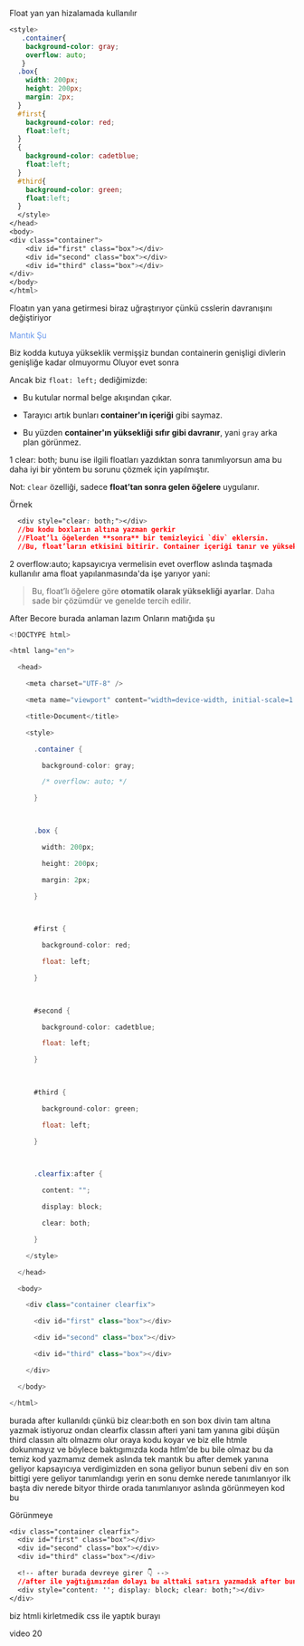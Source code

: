 
Float yan yan hizalamada kullanılır

```css
<style>
   .container{
    background-color: gray;
    overflow: auto;
   }
  .box{
    width: 200px;
    height: 200px;
    margin: 2px;
  }
  #first{
    background-color: red;
    float:left;
  }
  {
    background-color: cadetblue;
    float:left;
  }
  #third{
    background-color: green;
    float:left;
  }
  </style>
</head>
<body>
<div class="container">
    <div id="first" class="box"></div>
    <div id="second" class="box"></div>
    <div id="third" class="box"></div>
</div>
</body>
</html>
```

Floatın yan yana getirmesi biraz uğraştırıyor çünkü csslerin davranışını değiştiriyor

<font color="#6495ed">Mantık Şu</font>

Biz kodda kutuya yükseklik vermişşiz bundan containerin genişligi divlerin genişliğe kadar olmuyormu Oluyor evet sonra

Ancak biz `float: left;` dediğimizde:

- Bu kutular normal belge akışından çıkar.
    
- Tarayıcı artık bunları **container'ın içeriği** gibi saymaz.
    
- Bu yüzden **container'ın yüksekliği sıfır gibi davranır**, yani `gray` arka plan görünmez.

1  clear: both; bunu ise ilgili floatları yazdıktan sonra tanımlıyorsun ama bu daha iyi bir yöntem bu sorunu çözmek için yapılmıştır. 

Not: `clear` özelliği, sadece **float’tan sonra gelen öğelere** uygulanır.

Örnek 
```css
  <div style="clear: both;"></div>
  //bu kodu boxların altına yazman gerkir
  //Float’lı öğelerden **sonra** bir temizleyici `div` eklersin.
  //Bu, float’ların etkisini bitirir. Container içeriği tanır ve yüksekliğini alır.
```

2  overflow:auto; kapsayıcıya vermelisin evet overflow aslında taşmada kullanılır ama float yapılanmasında'da işe yarıyor yani:

> Bu, float’lı öğelere göre **otomatik olarak yüksekliği ayarlar**. Daha sade bir çözümdür ve genelde tercih edilir.


After Becore burada anlaman lazım Onların matığıda şu



```csharp
<!DOCTYPE html>

<html lang="en">

  <head>

    <meta charset="UTF-8" />

    <meta name="viewport" content="width=device-width, initial-scale=1.0" />

    <title>Document</title>

    <style>

      .container {

        background-color: gray;

        /* overflow: auto; */

      }

  

      .box {

        width: 200px;

        height: 200px;

        margin: 2px;

      }

  

      #first {

        background-color: red;

        float: left;

      }

  

      #second {

        background-color: cadetblue;

        float: left;

      }

  

      #third {

        background-color: green;

        float: left;

      }

  

      .clearfix:after {

        content: "";

        display: block;

        clear: both;

      }

    </style>

  </head>

  <body>

    <div class="container clearfix">

      <div id="first" class="box"></div>

      <div id="second" class="box"></div>

      <div id="third" class="box"></div>

    </div>

  </body>

</html>
```

burada after kullanıldı çünkü biz clear:both en son box divin tam altına yazmak istiyoruz ondan clearfix classın  afteri yani tam yanına gibi düşün third classın altı olmazmı olur oraya kodu koyar ve biz elle htmle dokunmayız ve böylece baktıgımızda koda htlm'de bu bile olmaz bu da temiz kod yazmamız demek aslında tek mantık bu after demek yanına geliyor kapsayıcıya verdigimizden en sona geliyor bunun sebeni div en son bittigi yere geliyor tanımlandıgı yerin en sonu demke nerede tanımlanıyor ilk başta div nerede bityor thirde orada tanımlanıyor aslında görünmeyen kod bu 

Görünmeye

```css
<div class="container clearfix">
  <div id="first" class="box"></div>
  <div id="second" class="box"></div>
  <div id="third" class="box"></div>

  <!-- after burada devreye girer 👇 -->
  //after ile yağtığımızdan dolayı bu alttaki satırı yazmadık after bunu en sona koydu al sana mantık
  <div style="content: ''; display: block; clear: both;"></div>
</div>
```

biz htmli kirletmedik css ile yaptık burayı

video 20
